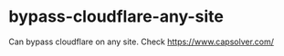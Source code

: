 # bypass-cloudflare-any-site
Can bypass cloudflare on any site. Check https://www.capsolver.com/ 











                                                                                                                                                                          